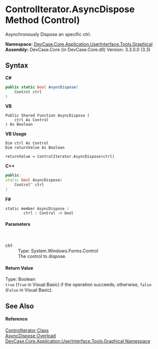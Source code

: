 # ControlIterator.AsyncDispose Method (Control)
 

Asynchronously Dispose an specific ctrl.

**Namespace:**&nbsp;<a href="N_DevCase_Core_Application_UserInterface_Tools_Graphical">DevCase.Core.Application.UserInterface.Tools.Graphical</a><br />**Assembly:**&nbsp;DevCase.Core (in DevCase.Core.dll) Version: 3.3.0.0 (3.3)

## Syntax

**C#**<br />
``` C#
public static bool AsyncDispose(
	Control ctrl
)
```

**VB**<br />
``` VB
Public Shared Function AsyncDispose ( 
	ctrl As Control
) As Boolean
```

**VB Usage**<br />
``` VB Usage
Dim ctrl As Control
Dim returnValue As Boolean

returnValue = ControlIterator.AsyncDispose(ctrl)
```

**C++**<br />
``` C++
public:
static bool AsyncDispose(
	Control^ ctrl
)
```

**F#**<br />
``` F#
static member AsyncDispose : 
        ctrl : Control -> bool 

```


#### Parameters
&nbsp;<dl><dt>ctrl</dt><dd>Type: System.Windows.Forms.Control<br />The control to dispose.</dd></dl>

#### Return Value
Type: Boolean<br />`true` (`True` in Visual Basic) if the operation succeeds; otherwise, `false` (`False` in Visual Basic).

## See Also


#### Reference
<a href="T_DevCase_Core_Application_UserInterface_Tools_Graphical_ControlIterator">ControlIterator Class</a><br /><a href="Overload_DevCase_Core_Application_UserInterface_Tools_Graphical_ControlIterator_AsyncDispose">AsyncDispose Overload</a><br /><a href="N_DevCase_Core_Application_UserInterface_Tools_Graphical">DevCase.Core.Application.UserInterface.Tools.Graphical Namespace</a><br />